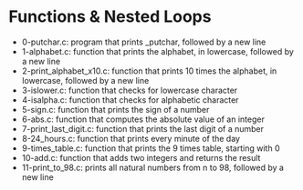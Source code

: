 # Functions & Nested Loops
* 0-putchar.c: program that prints _putchar, followed by a new line
* 1-alphabet.c: function that prints the alphabet, in lowercase, followed by a new line
* 2-print_alphabet_x10.c: function that prints 10 times the alphabet, in lowercase, followed by a new line
* 3-islower.c: function that checks for lowercase character
* 4-isalpha.c: function that checks for alphabetic character
* 5-sign.c: function that prints the sign of a number
* 6-abs.c: function that computes the absolute value of an integer
* 7-print_last_digit.c: function that prints the last digit of a number
* 8-24_hours.c: function that prints every minute of the day
* 9-times_table.c: function that prints the 9 times table, starting with 0
* 10-add.c: function that adds two integers and returns the result
* 11-print_to_98.c: prints all natural numbers from n to 98, followed by a new line
